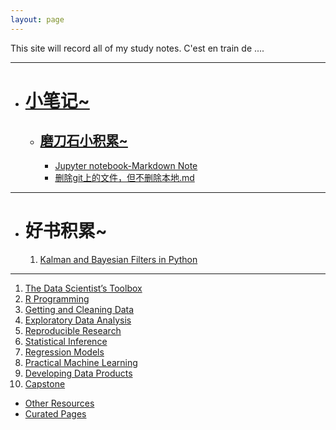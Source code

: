```yaml
---
layout: page
---
```


This site will record all of my study notes. C'est en train de ....

---
* # [小笔记~](https://w407022008.github.io/All-of-Notes/)
  * ## [磨刀石小积累~](https://github.com/w407022008/All-of-Notes/blob/master/some-tips)
    * [Jupyter notebook-Markdown Note](http://nbviewer.jupyter.org/github/w407022008/All-of-Notes/blob/master/some-tips/Jupyter%20notebook-Markdown%20Note.ipynb)
    * [删除git上的文件，但不删除本地.md](https://github.com/w407022008/All-of-Notes/blob/master/some-tips/%E5%88%A0%E9%99%A4git%E4%B8%8A%E7%9A%84%E6%96%87%E4%BB%B6%EF%BC%8C%E4%BD%86%E4%B8%8D%E5%88%A0%E9%99%A4%E6%9C%AC%E5%9C%B0.md)
---
* # 好书积累~
  1. [Kalman and Bayesian Filters in Python](http://nbviewer.jupyter.org/github/w407022008/Kalman-and-Bayesian-Filters-in-Python/blob/master/table_of_contents.ipynb)


---
1. [The Data Scientist’s Toolbox](/sique.github.io/toolbox/)
2. [R Programming](/sique.github.io/rprog/)
3. [Getting and Cleaning Data](/sique.github.io/getclean/)
4. [Exploratory Data Analysis](/sique.github.io/eda/)
5. [Reproducible Research](/sique.github.io/repres/)
6. [Statistical Inference](/sique.github.io/statinf/)
7. [Regression Models](/sique.github.io/regmod/)
8. [Practical Machine Learning](/sique.github.io/pml/)
9. [Developing Data Products](/sique.github.io/ddp/)
10. [Capstone](/sique.github.io/capstone/)

- [Other Resources](/sique.github.io/other/)
- [Curated Pages](/sique.github.io/curated/)
